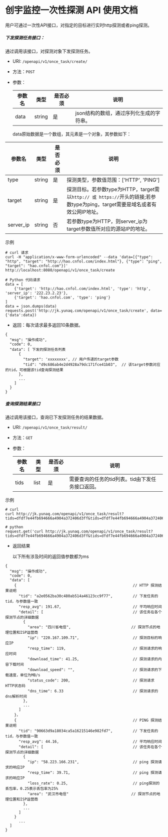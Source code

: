 # 创宇监控一次性探测 API 使用文档

用户可通过一次性API接口，对指定的目标进行实时http探测或者ping探测。



##### 下发探测任务接口：

通过调用该接口，对探测对象下发探测任务。

* URI: `/openapi/v1/once_task/create/`

* 方法：`POST` 

* 参数：

  | 参数名  | 类型     | 是否必须 | 说明                     |
  | ---- | ------ | ---- | ---------------------- |
  | data | string | 是    | json结构的数组，通过序列化生成的字符串。 |


  data原始数据是一个数组，其元素是一个对象，其参数如下：


| 参数名       | 类型     | 是否必须 | 说明                                       |
| --------- | ------ | ---- | ---------------------------------------- |
| type      | string | 是    | 探测类型，参数值范围：['HTTP', 'PING']              |
| target    | string | 是    | 探测目标。若参数type为HTTP，target需以`http:// 或 https://`开头的链接;若参数type为ping，target需要是域名或者有效公网IP地址。 |
| server_ip | string | 否    | 若参数type为HTTP，则server_ip为target参数值所对应的源站IP的地址。 |

示例

```
# curl 请求
curl -H "application/x-www-form-urlencoded" --data 'data=[{"type": "http", "target": "http://hao.cnfol.com/index.html"}, {"type": "ping", "target": "hao.cnfol.com"}]' http://localhost:8080/openapi/v1/once_task/create

# Python 代码请求
data = [
    {'target': 'http://hao.cnfol.com/index.html', 'type': 'http', 'server_ip': '222.23.2.23'},
    {'target': 'hao.cnfol.com', 'type': 'ping'}
]
data = json.dumps(data)
requests.post('http://jk.yunaq.com/openapi/v1/once_task/create', data={'data':data})
```



* 返回：每次请求最多返回10条数据。
```
{
  "msg": "操作成功",
  "code": 0,
  "data": [ 下发的探测任务列表
      {
        "target": 'xxxxxxxx', // 用户传递的target参数
        "tid": "d9c686ab4e2d4928a79dc171fce41b03",  // 该target参数对应的tid，可根据该tid查询探测结果
      },
      ...
    ]
  }
}
```

##### 查询探测结果接口

通过调用该接口，查询已下发探测任务的结果数据。

- URI: `/openapi/v1/once_task/result/`

- 方法：`GET`

- 参数：

  | 参数名  | 类型   | 是否必须 | 说明                          |
  | ---- | ---- | ---- | --------------------------- |
  | tids | list | 是    | 需要查询的任务的tid列表。tid由下发任务接口返回。 |

示例

```
# curl
curl http://jk.yunaq.com/openapi/v1/once_task/result?tids=dfdf7e44fb694666a4904a372406d3ff&tids=dfdf7e44fb694666a4904a372406d3f0

# python
request.get('curl http://jk.yunaq.com/openapi/v1/once_task/result?tids=dfdf7e44fb694666a4904a372406d3ff&tids=dfdf7e44fb694666a4904a372406d3f0')
```

* 返回结果

  以下所有涉及时间的返回值参数都为ms

```
{
  "msg": "操作成功",
  "code": 0,
  "data": [
    {                                                    // HTTP 探测结果说明
      "tid": "a2e0562ba30c480ab514a46123cc9f77",         // 下发任务的tid，与参数值一致
      "resp_avg": 191.67,                                // 平均响应时间
      "detail": [                                        // 该任务在各个探测节点的详细数据
        {
          "area": "四川省电信",                           // 探测节点的地理位置和ISP运营商
          "ip": "220.167.109.71",                        // 探测目标的响应IP
          "resp_time": 119,                              // 探测请求的响应时间
          "download_time": 41.25,                        // 探测请求的内容下载时间
          "download_speed": "",                          // 探测请求的下载速度，单位为MB/s
          "status_code": 200,                            // 探测请求HTTP状态码
          "dns_time": 6.33                               // 探测请求的dns解析时间
        },
        ...
      ]
    }，
    {                                                    // PING 探测结果说明
      "tid": "90663d9a18034ca5a16215146e982fd7",         // 下发任务的tid，与参数值一致
      "resp_avg": 44.16,                                 // 平均响应时间
      "detail": [                                        // 该任务在各个探测节点的详细数据
        {
          "ip": "58.223.166.231",                        // ping 探测请求的响应IP
          "resp_time": 39.71,                            // ping 探测请求的响应IP
          "loss_rate": 0.25,                             // ping探测的丢包率，0.25表示丢包率为25%
          "area": "武汉市电信"                            // 探测节点的地理位置和ISP运营商
        },
        ...
      ]
    }
      ...
  ]
}
```



